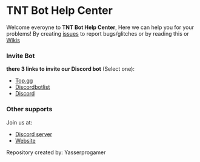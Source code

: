 # TNT Bot Help Center
Welcome everoyne to __**TNT Bot Help Center**__, Here we can help you for your problems! By creating [issues](https://github.com/yasserprogamer/TNTBot-HelpCenter/issues) to report bugs/glitches or by reading this or [Wikis](https://github.com/yasserprogamer/TNTBot-HelpCenter/wiki)

### Invite Bot
**there 3 links to invite our Discord bot** (Select one):
- [Top.gg](https://top.gg/bot/720641361082056724)
- [Discordbotlist]()
- [Discord](https://discord.com/oauth2/authorize?client_id=720641361082056724&permissions=8&response_type=code&scope=bot)


### Other supports
Join us at:
- [Discord server](https://yasserprogamer.000webhostapp.com/Discord)
- [Website](https://yasserprogamer.000webhostapp.com/)<br/>

Repository created by: Yasserprogamer
